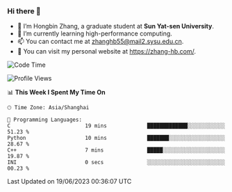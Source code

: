### Hi there 👋

- 🔭 I’m Hongbin Zhang, a graduate student at **Sun Yat-sen University**.
- 🌱 I’m currently learning high-performance computing.
- 📫 You can contact me at zhanghb55@mail2.sysu.edu.cn.
- 👀 You can visit my personal website at https://zhang-hb.com/.

<!--START_SECTION:waka-->
![Code Time](http://img.shields.io/badge/Code%20Time-213%20hrs%2021%20mins-blue)

![Profile Views](http://img.shields.io/badge/Profile%20Views-2-blue)

📊 **This Week I Spent My Time On** 

```text
🕑︎ Time Zone: Asia/Shanghai

💬 Programming Languages: 
C                        19 mins             █████████████░░░░░░░░░░░░   51.23 % 
Python                   10 mins             ███████░░░░░░░░░░░░░░░░░░   28.67 % 
C++                      7 mins              █████░░░░░░░░░░░░░░░░░░░░   19.87 % 
INI                      0 secs              ░░░░░░░░░░░░░░░░░░░░░░░░░   00.23 % 
```


 Last Updated on 19/06/2023 00:36:07 UTC
<!--END_SECTION:waka-->